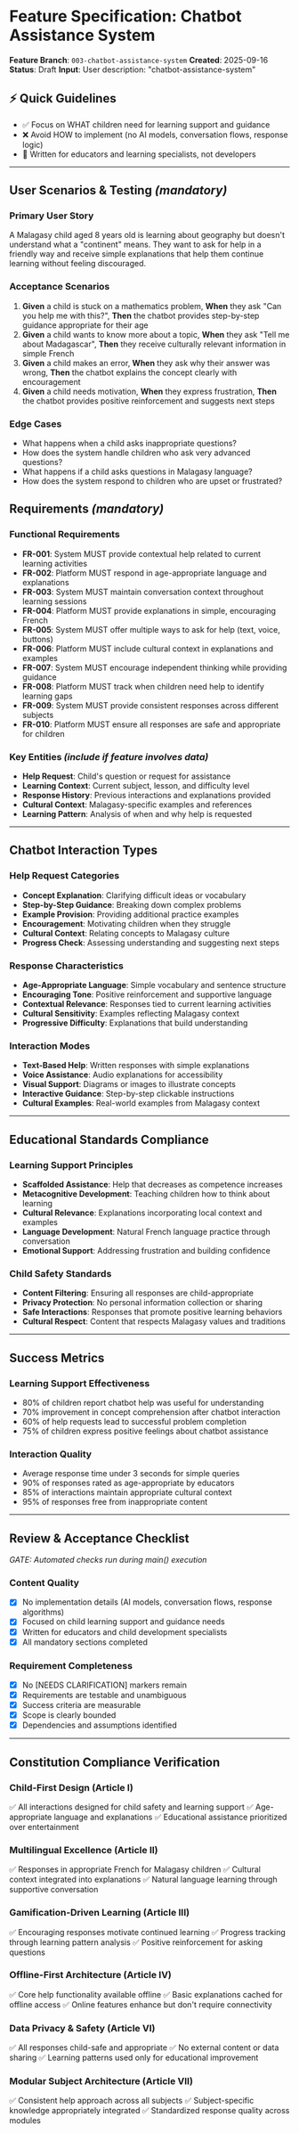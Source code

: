 # Feature Specification: Chatbot Assistance System

**Feature Branch**: `003-chatbot-assistance-system`
**Created**: 2025-09-16
**Status**: Draft
**Input**: User description: "chatbot-assistance-system"

## ⚡ Quick Guidelines
- ✅ Focus on WHAT children need for learning support and guidance
- ❌ Avoid HOW to implement (no AI models, conversation flows, response logic)
- 👥 Written for educators and learning specialists, not developers

---

## User Scenarios & Testing *(mandatory)*

### Primary User Story
A Malagasy child aged 8 years old is learning about geography but doesn't understand what a "continent" means. They want to ask for help in a friendly way and receive simple explanations that help them continue learning without feeling discouraged.

### Acceptance Scenarios
1. **Given** a child is stuck on a mathematics problem, **When** they ask "Can you help me with this?", **Then** the chatbot provides step-by-step guidance appropriate for their age
2. **Given** a child wants to know more about a topic, **When** they ask "Tell me about Madagascar", **Then** they receive culturally relevant information in simple French
3. **Given** a child makes an error, **When** they ask why their answer was wrong, **Then** the chatbot explains the concept clearly with encouragement
4. **Given** a child needs motivation, **When** they express frustration, **Then** the chatbot provides positive reinforcement and suggests next steps

### Edge Cases
- What happens when a child asks inappropriate questions?
- How does the system handle children who ask very advanced questions?
- What happens if a child asks questions in Malagasy language?
- How does the system respond to children who are upset or frustrated?

## Requirements *(mandatory)*

### Functional Requirements
- **FR-001**: System MUST provide contextual help related to current learning activities
- **FR-002**: Platform MUST respond in age-appropriate language and explanations
- **FR-003**: System MUST maintain conversation context throughout learning sessions
- **FR-004**: Platform MUST provide explanations in simple, encouraging French
- **FR-005**: System MUST offer multiple ways to ask for help (text, voice, buttons)
- **FR-006**: Platform MUST include cultural context in explanations and examples
- **FR-007**: System MUST encourage independent thinking while providing guidance
- **FR-008**: Platform MUST track when children need help to identify learning gaps
- **FR-009**: System MUST provide consistent responses across different subjects
- **FR-010**: Platform MUST ensure all responses are safe and appropriate for children

### Key Entities *(include if feature involves data)*
- **Help Request**: Child's question or request for assistance
- **Learning Context**: Current subject, lesson, and difficulty level
- **Response History**: Previous interactions and explanations provided
- **Cultural Context**: Malagasy-specific examples and references
- **Learning Pattern**: Analysis of when and why help is requested

---

## Chatbot Interaction Types

### Help Request Categories
- **Concept Explanation**: Clarifying difficult ideas or vocabulary
- **Step-by-Step Guidance**: Breaking down complex problems
- **Example Provision**: Providing additional practice examples
- **Encouragement**: Motivating children when they struggle
- **Cultural Context**: Relating concepts to Malagasy culture
- **Progress Check**: Assessing understanding and suggesting next steps

### Response Characteristics
- **Age-Appropriate Language**: Simple vocabulary and sentence structure
- **Encouraging Tone**: Positive reinforcement and supportive language
- **Contextual Relevance**: Responses tied to current learning activities
- **Cultural Sensitivity**: Examples reflecting Malagasy context
- **Progressive Difficulty**: Explanations that build understanding

### Interaction Modes
- **Text-Based Help**: Written responses with simple explanations
- **Voice Assistance**: Audio explanations for accessibility
- **Visual Support**: Diagrams or images to illustrate concepts
- **Interactive Guidance**: Step-by-step clickable instructions
- **Cultural Examples**: Real-world examples from Malagasy context

---

## Educational Standards Compliance

### Learning Support Principles
- **Scaffolded Assistance**: Help that decreases as competence increases
- **Metacognitive Development**: Teaching children how to think about learning
- **Cultural Relevance**: Explanations incorporating local context and examples
- **Language Development**: Natural French language practice through conversation
- **Emotional Support**: Addressing frustration and building confidence

### Child Safety Standards
- **Content Filtering**: Ensuring all responses are child-appropriate
- **Privacy Protection**: No personal information collection or sharing
- **Safe Interactions**: Responses that promote positive learning behaviors
- **Cultural Respect**: Content that respects Malagasy values and traditions

---

## Success Metrics

### Learning Support Effectiveness
- 80% of children report chatbot help was useful for understanding
- 70% improvement in concept comprehension after chatbot interaction
- 60% of help requests lead to successful problem completion
- 75% of children express positive feelings about chatbot assistance

### Interaction Quality
- Average response time under 3 seconds for simple queries
- 90% of responses rated as age-appropriate by educators
- 85% of interactions maintain appropriate cultural context
- 95% of responses free from inappropriate content

---

## Review & Acceptance Checklist
*GATE: Automated checks run during main() execution*

### Content Quality
- [x] No implementation details (AI models, conversation flows, response algorithms)
- [x] Focused on child learning support and guidance needs
- [x] Written for educators and child development specialists
- [x] All mandatory sections completed

### Requirement Completeness
- [x] No [NEEDS CLARIFICATION] markers remain
- [x] Requirements are testable and unambiguous
- [x] Success criteria are measurable
- [x] Scope is clearly bounded
- [x] Dependencies and assumptions identified

---

## Constitution Compliance Verification

### Child-First Design (Article I)
✅ All interactions designed for child safety and learning support
✅ Age-appropriate language and explanations
✅ Educational assistance prioritized over entertainment

### Multilingual Excellence (Article II)
✅ Responses in appropriate French for Malagasy children
✅ Cultural context integrated into explanations
✅ Natural language learning through supportive conversation

### Gamification-Driven Learning (Article III)
✅ Encouraging responses motivate continued learning
✅ Progress tracking through learning pattern analysis
✅ Positive reinforcement for asking questions

### Offline-First Architecture (Article IV)
✅ Core help functionality available offline
✅ Basic explanations cached for offline access
✅ Online features enhance but don't require connectivity

### Data Privacy & Safety (Article VI)
✅ All responses child-safe and appropriate
✅ No external content or data sharing
✅ Learning patterns used only for educational improvement

### Modular Subject Architecture (Article VII)
✅ Consistent help approach across all subjects
✅ Subject-specific knowledge appropriately integrated
✅ Standardized response quality across modules
